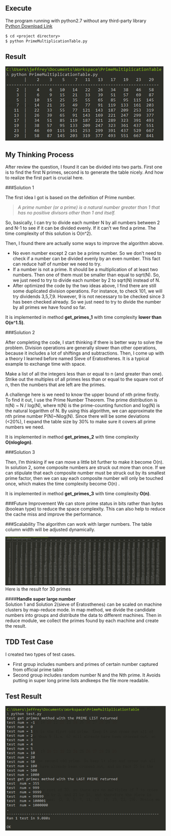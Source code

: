 ## Execute
The program running with python2.7 without any third-party library  
[Python Download Link](https://www.python.org/download/releases/2.7/)
```
$ cd <project directory>
$ python PrimeMultiplicationTable.py
```

## Result
![image](https://raw.githubusercontent.com/Superbeet/PrimeMultiplicationTable/master/screenshots/screenshot1.PNG)

## My Thinking Process

After review the question, I found it can be divided into two parts. First one is to find the first N primes, second is to generate the table nicely. And how to realize the first part is crucial here.

###Solution 1

The first idea I got is based on the definition of Prime number. 
 
>  *A prime number (or a prime) is a natural number greater than 1 that has no positive divisors other than 1 and itself.* 

  So, basically, I can try to divide each number N by all numbers between 2 and N-1 to see if it can be divided evenly. If it can’t we find a prime. The time complexity of this solution is O(n^2).

Then, I found there are actually some ways to improve the algorithm above.

 - No even number except 2 can be a prime number. So we don’t need to check if a number can be divided evenly by an even number. This fact can reduce half of number we need to try.
 - If a number is not a prime. It should be a multiplication of at least two numbers. Then one of them must be smaller than equal to sqrt(N). So, we just need to try to divide each number by 2 to sqrt(N) instead of N.
 - After optimized the code by the two ideas above, I find there are still some duplicated division operations. For instance, to check 101, we will try dividends 3,5,7,9. However, 9 is not necessary to be checked since 3 has been checked already. So we just need to try to divide the number by all primes we have found so far.

It is implemented in method **get_primes_1** with time complexity **lower than O(n^1.5)**.

###Solution 2

After completing the code, I start thinking if there is better way to solve the problem. Division operations are generally slower than other operations, because it includes a lot of shiftings and subtractions. Then, I come up with a theory I learned before named Sieve of Eratosthenes. It is a typical example to exchange time with space.

Make a list of all the integers less than or equal to n (and greater than one). Strike out the multiples of all primes less than or equal to the square root of n, then the numbers that are left are the primes.

A challenge here is we need to know the upper bound of nth prime firstly. To find it out, I use the Prime Number Theorem. The prime distribution is π(N) ~ N / log(N), where π(N) is the prime-counting function and log(N) is the natural logarithm of N. By using this algorithm, we can approximate the nth prime number P(N)~Nlog(N). Since there will be some deviations (<20%), I expand the table size by 30% to make sure it covers all prime numbers we need.  

It is implemented in method **get_primes_2** with time complexity **O(nloglogn)**.

###Solution 3

Then, I’m thinking if we can move a little bit further to make it become O(n). In solution 2, some composite numbers are struck out more than once. If we can stipulate that each composite number must be struck out by its smallest prime factor, then we can say each composite number will only be touched once, which makes the time complexity become O(n) . 

It is implemented in method **get_primes_3** with time complexity **O(n)**. 

###Future Improvement
We can store prime status in bits rather than bytes (boolean type) to reduce the space complexity. This can also help to reduce the cache miss and improve the performance.

###Scalability
The algorithm can work with larger numbers. The table column width will be adjusted dynamically.  

![image](https://raw.githubusercontent.com/Superbeet/PrimeMultiplicationTable/master/screenshots/screenshot3.PNG)
Here is the result for 30 primes

####**Handle super large number**  
Solution 1 and Solution 2(sieve of Eratosthenes) can be scaled on machine clusters by map-reduce mode. 
In map method, we divide the candidate numbers into groups and distribute the data to different machines. Then in reduce module, we collect the primes found by each machine and create the result.

## TDD Test Case
I created two types of test cases. 
- First group includes numbers and primes of certain number captured from official prime table 
- Second group includes random number N and the Nth prime. It Avoids putting in super long prime lists andkeeps the file more readable.

## Test Result
![image](https://raw.githubusercontent.com/Superbeet/PrimeMultiplicationTable/master/screenshots/screenshot2.PNG)
